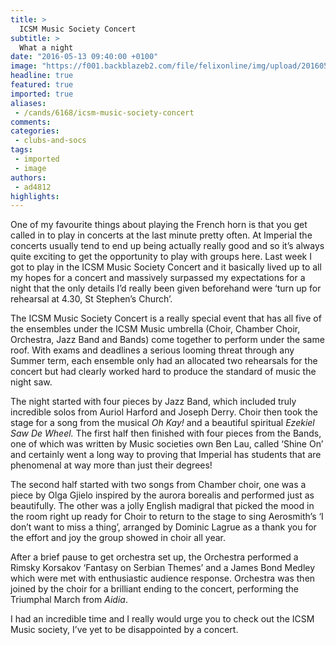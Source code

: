 ```yaml
---
title: >
  ICSM Music Society Concert
subtitle: >
  What a night
date: "2016-05-13 09:40:00 +0100"
image: "https://f001.backblazeb2.com/file/felixonline/img/upload/201605131139-felix-11209592_10153330167295917_54200595470464036_n.jpg"
headline: true
featured: true
imported: true
aliases:
 - /cands/6168/icsm-music-society-concert
comments:
categories:
 - clubs-and-socs
tags:
 - imported
 - image
authors:
 - ad4812
highlights:
---
```


One of my favourite things about playing the French horn is that you get called in to play in concerts at the last minute pretty often. At Imperial the concerts usually tend to end up being actually really good and so it’s always quite exciting to get the opportunity to play with groups here. Last week I got to play in the ICSM Music Society Concert and it basically lived up to all my hopes for a concert and massively surpassed my expectations for a night that the only details I’d really been given beforehand were ‘turn up for rehearsal at 4.30, St Stephen’s Church’.

The ICSM Music Society Concert is a really special event that has all five of the ensembles under the ICSM Music umbrella (Choir, Chamber Choir, Orchestra, Jazz Band and Bands) come together to perform under the same roof. With exams and deadlines a serious looming threat through any Summer term, each ensemble only had an allocated two rehearsals for the concert but had clearly worked hard to produce the standard of music the night saw.

The night started with four pieces by Jazz Band, which included truly incredible solos from Auriol Harford and Joseph Derry. Choir then took the stage for a song from the musical _Oh Kay!_ and a beautiful spiritual _Ezekiel Saw De Wheel._ The first half then finished with four pieces from the Bands, one of which was written by Music societies own Ben Lau, called ‘Shine On’ and certainly went a long way to proving that Imperial has students that are phenomenal at way more than just their degrees!

The second half started with two songs from Chamber choir, one was a piece by Olga Gjielo inspired by the aurora borealis and performed just as beautifully. The other was a jolly English madigral that picked the mood in the room right up ready for Choir to return to the stage to sing Aerosmith’s ‘I don’t want to miss a thing’, arranged by Dominic Lagrue as a thank you for the effort and joy the group showed in choir all year.

After a brief pause to get orchestra set up, the Orchestra performed a Rimsky Korsakov ‘Fantasy on Serbian Themes’ and a James Bond Medley which were met with enthusiastic audience response. Orchestra was then joined by the choir for a brilliant ending to the concert, performing the Triumphal March from _Aidia_.

I had an incredible time and I really would urge you to check out the ICSM Music society, I’ve yet to be disappointed by a concert.

